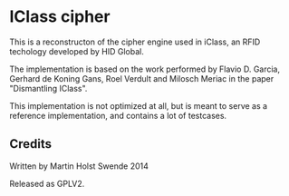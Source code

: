 # IClass cipher

This is a reconstructon of the cipher engine used in iClass, an RFID techology developed by HID Global.
 
The implementation is based on the work performed by Flavio D. Garcia, Gerhard de Koning Gans, Roel Verdult and  Milosch Meriac in the paper "Dismantling IClass".

This implementation is not optimized at all, but is meant to serve as a reference implementation, and contains a lot of testcases. 

## Credits

Written by Martin Holst Swende 2014

Released as GPLV2. 
